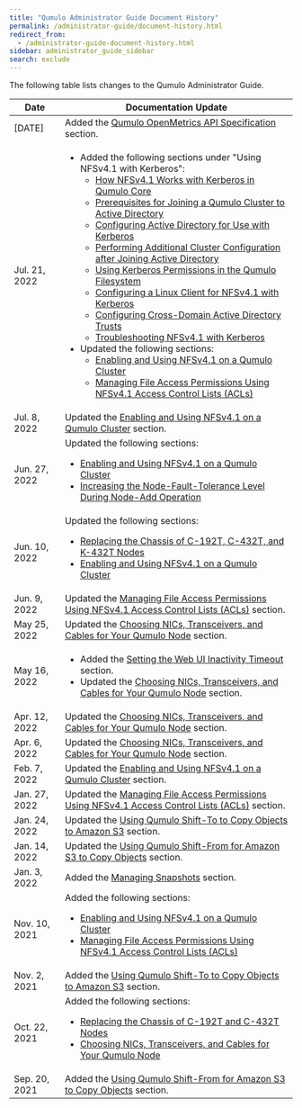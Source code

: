 ```yaml
---
title: "Qumulo Administrator Guide Document History"
permalink: /administrator-guide/document-history.html
redirect_from:
  - /administrator-guide-document-history.html
sidebar: administrator_guide_sidebar
search: exclude
---
```


The following table lists changes to the Qumulo Administrator Guide.

<table>
  <thead>
    <tr>
      <th>Date</th>
      <th>Documentation Update</th>
    </tr>
  </thead>
  <tbody>
    <tr>
      <td>[DATE]</td>
      <td>Added the <a href="openmetrics-api-specification.html">Qumulo OpenMetrics API Specification</a> section.</td>
    </tr>
    <tr>
      <td>Jul. 21, 2022</td>
      <td>
        <ul>
          <li>Added the following sections under "Using NFSv4.1 with Kerberos":
            <ul>
              <li><a href="/administrator-guide/kerberos/">How NFSv4.1 Works with Kerberos in Qumulo Core</a></li>        
              <li><a href="/administrator-guide/kerberos/kerberos-prerequisites-joining-cluster-active-directory.html">Prerequisites for Joining a Qumulo Cluster to Active Directory</a></li>
              <li><a href="/administrator-guide/kerberos/kerberos-configuring-active-directory.html">Configuring Active Directory for Use with Kerberos</a></li>
              <li><a href="/administrator-guide/kerberos/kerberos-additional-cluster-configuration.html">Performing Additional Cluster Configuration after Joining Active Directory</a></li>
              <li><a href="/administrator-guide/kerberos/kerberos-qumulo-permissions.html">Using Kerberos Permissions in the Qumulo Filesystem</a></li>
              <li><a href="/administrator-guide/kerberos/kerberos-configuring-linux-client.html">Configuring a Linux Client for NFSv4.1 with Kerberos</a></li>
              <li><a href="/administrator-guide/kerberos/kerberos-configuring-cross-domain-active-directory-trusts.html">Configuring Cross-Domain Active Directory Trusts</a></li>
              <li><a href="/administrator-guide/kerberos/kerberos-troubleshooting.html">Troubleshooting NFSv4.1 with Kerberos</a></li>
            </ul>
          </li>
          <li>Updated the following sections:
            <ul>
              <li><a href="/administrator-guide/protocols/nfsv4.1-enabling-using.html">Enabling and Using NFSv4.1 on a Qumulo Cluster</a></li>        
              <li><a href="/administrator-guide/protocols/nfsv4.1-acls.html">Managing File Access Permissions Using NFSv4.1 Access Control Lists (ACLs)</a></li>          
            </ul>
          </li>
        </ul>
      </td>
    </tr>
    <tr>
      <td>Jul. 8, 2022</td>
      <td>Updated the <a href="/administrator-guide/protocols/nfsv4.1-enabling-using.html">Enabling and Using NFSv4.1 on a Qumulo Cluster</a> section.</td>
    </tr>
    <tr>
      <td>Jun. 27, 2022</td>
      <td>Updated the following sections:
        <ul>
          <li><a href="/administrator-guide/protocols/nfsv4.1-enabling-using.html">Enabling and Using NFSv4.1 on a Qumulo Cluster</a></li>
          <li><a href="/administrator-guide/qumulo-core/node-fault-tolerance-level.html">Increasing the Node-Fault-Tolerance Level During Node-Add Operation</a></li>
        </ul>
      </td>
    </tr>
    <tr>
      <td>Jun. 10, 2022</td>
      <td>Updated the following sections:
        <ul>
          <li><a href="c-192t-c-432t-k-432t-chassis-replacement.html">Replacing the Chassis of C-192T, C-432T, and K-432T Nodes</a></li>
          <li><a href="nfsv4.1-enabling-using.html">Enabling and Using NFSv4.1 on a Qumulo Cluster</a></li>
        </ul>
      </td>
    </tr>
    <tr>
      <td>Jun. 9, 2022</td>
      <td>Updated the <a href="nfsv4.1-auth-sys-acls.html">Managing File Access Permissions Using NFSv4.1 Access Control Lists (ACLs)</a> section.</td>
    </tr>
    <tr>
      <td>May 25, 2022</td>
      <td>Updated the <a href="nics-transceivers-cables.html">Choosing NICs, Transceivers, and Cables for Your Qumulo Node</a> section.</td>
    </tr>
    <tr>
      <td>May 16, 2022</td>
      <td>
        <ul>
          <li>Added the <a href="web-ui-inactivity-timeout.html">Setting the Web UI Inactivity Timeout</a> section.</li>
          <li>Updated the <a href="nics-transceivers-cables.html">Choosing NICs, Transceivers, and Cables for Your Qumulo Node</a> section.</li>
        </ul>
      </td>
    </tr>
    <tr>
      <td>Apr. 12, 2022</td>
      <td>Updated the <a href="nics-transceivers-cables.html">Choosing NICs, Transceivers, and Cables for Your Qumulo Node</a> section.</td>
    </tr>
    <tr>
      <td>Apr. 6, 2022</td>
      <td>Updated the <a href="nics-transceivers-cables.html">Choosing NICs, Transceivers, and Cables for Your Qumulo Node</a> section.</td>
    </tr>
    <tr>
      <td>Feb. 7, 2022</td>
      <td>Updated the <a href="nfsv4.1-enabling-using.html">Enabling and Using NFSv4.1 on a Qumulo Cluster</a> section.</td>
    </tr>
    <tr>
      <td>Jan. 27, 2022</td>
      <td>Updated the <a href="nfsv4.1-auth-sys-acls.html">Managing File Access Permissions Using NFSv4.1 Access Control Lists (ACLs)</a> section.</td>
    </tr>
    <tr>
      <td>Jan. 24, 2022</td>
      <td>Updated the <a href="shift-to-s3.html">Using Qumulo Shift-To to Copy Objects to Amazon S3</a> section.</td>
    </tr>
    <tr>
      <td>Jan. 14, 2022</td>
      <td>Updated the <a href="shift-from-s3.html">Using Qumulo Shift-From for Amazon S3 to Copy Objects</a> section.</td>
    </tr>
    <tr>
      <td>Jan. 3, 2022</td>
      <td>Added the <a href="managing-snapshots.html">Managing Snapshots</a> section.</td>
    </tr>
    <tr>
      <td>Nov. 10, 2021</td>
      <td>Added the following sections:
        <ul>
          <li><a href="nfsv4.1-enabling-using.html">Enabling and Using NFSv4.1 on a Qumulo Cluster</a></li>
          <li><a href="nfsv4.1-auth-sys-acls.html">Managing File Access Permissions Using NFSv4.1 Access Control Lists (ACLs)</a></li>
        </ul>
      </td>
    </tr>
    <tr>
      <td>Nov. 2, 2021</td>
      <td>Added the <a href="shift-to-s3.html">Using Qumulo Shift-To to Copy Objects to Amazon S3</a> section.</td>
    </tr>
    <tr>
      <td>Oct. 22, 2021</td>
      <td>Added the following sections:
        <ul>
          <li><a href="c-192t-c-432t-chassis-replacement.html">Replacing the Chassis of C-192T and C-432T Nodes</a></li>
          <li><a href="nics-transceivers-cables.html">Choosing NICs, Transceivers, and Cables for Your Qumulo Node</a></li>
        </ul>
      </td>
    </tr>
    <tr>
      <td>Sep. 20, 2021</td>
      <td>Added the <a href="shift-from-s3.html">Using Qumulo Shift-From for Amazon S3 to Copy Objects</a> section.</td>
    </tr>
  </tbody>
</table>
